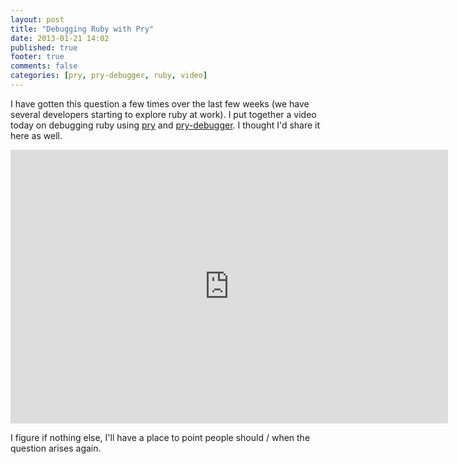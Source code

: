 ```yaml
---
layout: post
title: "Debugging Ruby with Pry"
date: 2013-01-21 14:02
published: true
footer: true
comments: false
categories: [pry, pry-debugger, ruby, video]
---
```


I have gotten this question a few times over the last few weeks (we have several developers starting to explore ruby at work). I put together a video today on debugging ruby using <a href="https://github.com/pry/pry">pry</a> and <a href="https://github.com/nixme/pry-debugger">pry-debugger</a>. I thought I'd share it here as well.

<iframe src="http://player.vimeo.com/video/57863917?title=0&amp;byline=0&amp;portrait=0" width="700" height="438" frameborder="0" webkitAllowFullScreen mozallowfullscreen allowFullScreen></iframe>

I figure if nothing else, I'll have a place to point people should / when the question arises again.